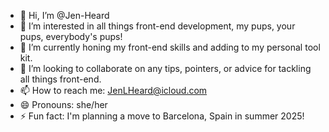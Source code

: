 - 👋 Hi, I’m @Jen-Heard
- 👀 I’m interested in all things front-end development, my pups, your pups, everybody's pups!
- 🌱 I’m currently honing my front-end skills and adding to my personal tool kit. 
- 💞️ I’m looking to collaborate on any tips, pointers, or advice for tackling all things front-end. 
- 📫 How to reach me: JenLHeard@icloud.com
- 😄 Pronouns: she/her
- ⚡ Fun fact: I'm planning a move to Barcelona, Spain in summer 2025!

<!---
Jen-Heard/Jen-Heard is a ✨ special ✨ repository because its `README.md` (this file) appears on your GitHub profile.
You can click the Preview link to take a look at your changes.
--->
